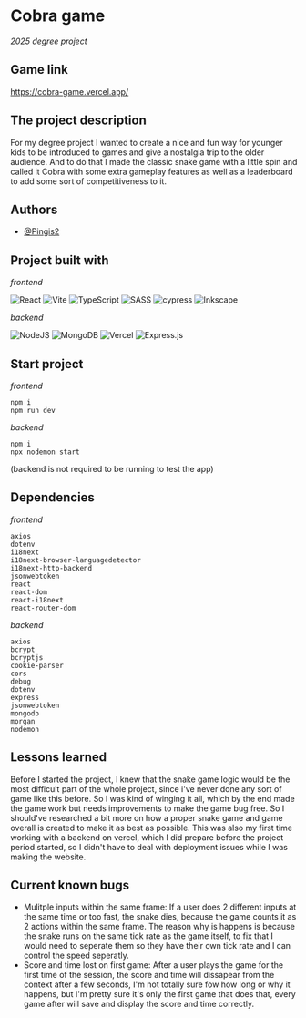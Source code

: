 # Cobra game 

*2025 degree project*

## Game link

https://cobra-game.vercel.app/

## The project description
For my degree project I wanted to create a nice and fun way for younger kids to be introduced to games and give a nostalgia trip to the older audience. And to do that I made the classic snake game with a little spin and called it Cobra with some extra gameplay features as well as a leaderboard to add some sort of competitiveness to it.


## Authors
- [@Pingis2](https://github.com/Pingis2)

## Project built with

*frontend*

![React](https://img.shields.io/badge/react-%2320232a.svg?style=for-the-badge&logo=react&logoColor=%2361DAFB)
![Vite](https://img.shields.io/badge/vite-%23646CFF.svg?style=for-the-badge&logo=vite&logoColor=white)
![TypeScript](https://img.shields.io/badge/typescript-%23007ACC.svg?style=for-the-badge&logo=typescript&logoColor=white)
![SASS](https://img.shields.io/badge/SASS-hotpink.svg?style=for-the-badge&logo=SASS&logoColor=white)
![cypress](https://img.shields.io/badge/-cypress-%23E5E5E5?style=for-the-badge&logo=cypress&logoColor=058a5e)
![Inkscape](https://img.shields.io/badge/Inkscape-e0e0e0?style=for-the-badge&logo=inkscape&logoColor=080A13)

*backend*

![NodeJS](https://img.shields.io/badge/node.js-6DA55F?style=for-the-badge&logo=node.js&logoColor=white)
![MongoDB](https://img.shields.io/badge/MongoDB-%234ea94b.svg?style=for-the-badge&logo=mongodb&logoColor=white)
![Vercel](https://img.shields.io/badge/vercel-%23000000.svg?style=for-the-badge&logo=vercel&logoColor=white)
![Express.js](https://img.shields.io/badge/express.js-%23404d59.svg?style=for-the-badge&logo=express&logoColor=%2361DAFB)

## Start project

*frontend*
```
npm i 
npm run dev
```

*backend*
```
npm i
npx nodemon start
```

(backend is not required to be running to test the app)

## Dependencies

*frontend*
```
axios
dotenv
i18next
i18next-browser-languagedetector
i18next-http-backend
jsonwebtoken
react
react-dom
react-i18next
react-router-dom
```

*backend*
```
axios
bcrypt
bcryptjs
cookie-parser
cors
debug
dotenv
express
jsonwebtoken
mongodb
morgan
nodemon
```

## Lessons learned
Before I started the project, I knew that the snake game logic would be the most difficult part of the whole project, since i've never done any sort of game like this before. So I was kind of winging it all, which by the end made the game work but needs improvements to make the game bug free. So I should've researched a bit more on how a proper snake game and game overall is created to make it as best as possible.
This was also my first time working with a backend on vercel, which I did prepare before the project period started, so I didn't have to deal with deployment issues while I was making the website.

## Current known bugs
- Mulitple inputs within the same frame: If a user does 2 different inputs at the same time or too fast, the snake dies, because the game counts it as 2 actions within the same frame. The reason why is happens is because the snake runs on the same tick rate as the game itself, to fix that I would need to seperate them so they have their own tick rate and I can control the speed seperatly.
- Score and time lost on first game: After a user plays the game for the first time of the session, the score and time will dissapear from the context after a few seconds, I'm not totally sure fow how long or why it happens, but I'm pretty sure it's only the first game that does that, every game after will save and display the score and time correctly.